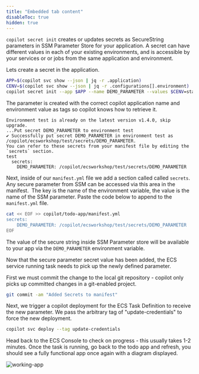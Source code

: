 ```yaml
---
title: "Embedded tab content"
disableToc: true
hidden: true
---
```


`copilot secret init` creates or updates secrets as SecureString parameters in SSM Parameter Store for your application.   A secret can have different values in each of your existing environments, and is accessible by your services or or jobs from the same application and environment.

Lets create a secret in the application.

```bash
APP=$(copilot svc show --json | jq -r .application)
CENV=$(copilot svc show --json | jq -r .configurations[].environment)
copilot secret init --app $APP --name DEMO_PARAMETER --values $CENV=static/parameter-diagram.png
```

The parameter is created with the correct copilot application name and environment value as tags so copilot knows how to retrieve it.

```
Environment test is already on the latest version v1.4.0, skip upgrade.
...Put secret DEMO_PARAMETER to environment test
✔ Successfully put secret DEMO_PARAMETER in environment test as /copilot/ecsworkshop/test/secrets/DEMO_PARAMETER.
You can refer to these secrets from your manifest file by editing the `secrets` section.
test
  secrets:
    DEMO_PARAMETER: /copilot/ecsworkshop/test/secrets/DEMO_PARAMETER
```

Next, inside of our `manifest.yml` file we add a section called called `secrets`.   Any secure parameter from SSM can be accessed via this area in the manifest.   The key is the name of the environment variable, the value is the name of the SSM parameter.  Paste the code below to append to the `manifest.yml` file.

```bash
cat << EOF >> copilot/todo-app/manifest.yml
secrets:
    DEMO_PARAMETER: /copilot/ecsworkshop/test/secrets/DEMO_PARAMETER
EOF
```

The value of the secure string inside SSM Parameter store will be available to your app via the `DEMO_PARAMETER` environment variable.

Now that the secure parameter secret value has been added, the ECS service running task needs to pick up the newly defined parameter.

First we must commit the change to the local git repository - copilot only picks up committed changes in a git-enabled project.

```bash
git commit -am "Added Secrets to manifest"
```

Next, we trigger a copilot deployment for the ECS Task Definition to receive the new parameter. We pass the arbitrary tag of "update-credentials" to force the new deployment.

```bash
copilot svc deploy --tag update-credentials
```

Head back to the ECS Console to check on progress - this usually takes 1-2 minutes.  Once the task is running, go back to the todo app and refresh, you should see a fully functional app once again with a diagram displayed.

![working-app](/images/secrets-parameter-store-working.png)
